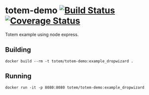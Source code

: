 # totem-demo [![Build Status](https://travis-ci.org/totem/totem-demo.svg?branch=example_dropwizard)](https://travis-ci.org/totem/totem-demo) [![Coverage Status](https://coveralls.io/repos/totem/totem-demo/badge.svg?branch=example_dropwizard)](https://coveralls.io/r/totem/totem-demo?branch=example_dropwizard)
Totem example using node express.

## Building
```
docker build --rm -t totem/totem-demo:example_dropwizard .
```

## Running
```
docker run -it -p 8080:8080 totem/totem-demo:example_dropwizard
```
